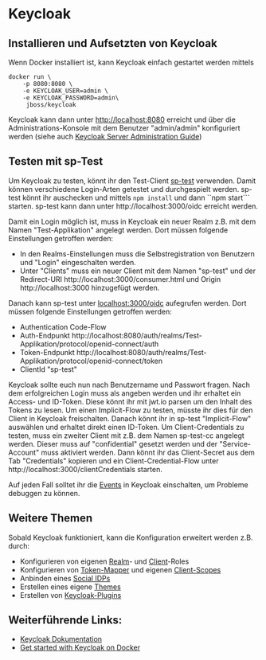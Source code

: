 # Keycloak
## Installieren und Aufsetzten von Keycloak

Wenn Docker installiert ist, kann Keycloak einfach gestartet werden mittels

```
docker run \
	-p 8080:8080 \
	-e KEYCLOAK_USER=admin \
	-e KEYCLOAK_PASSWORD=admin\
	 jboss/keycloak
```

Keycloak kann dann unter [http://localhost:8080](http://localhost:8080) erreicht und über die Administrations-Konsole mit dem Benutzer "admin/admin" konfiguriert werden (siehe auch [Keycloak Server Administration Guide](https://www.keycloak.org/docs/latest/server_admin/index.html))

## Testen mit sp-Test

Um Keycloak zu testen, könnt ihr den Test-Client [sp-test](https://github.com/lizzyTheLizard/sp-test) verwenden. Damit können verschiedene Login-Arten getestet und durchgespielt werden. sp-test könnt ihr auschecken und mittels ```npm install``` und dann ``npm start``` starten. sp-test kann dann unter http://localhost:3000/oidc erreicht werden. 

Damit ein Login möglich ist, muss in Keycloak ein neuer Realm z.B. mit dem Namen "Test-Applikation" angelegt werden. Dort müssen folgende Einstellungen getroffen werden:

* In den Realms-Einstellungen muss die Selbstregistration von Benutzern und "Login" eingeschalten werden.
* Unter "Clients" muss ein neuer Client mit dem Namen "sp-test" und der Redirect-URI http://localhost:3000/consumer.html und Origin http://localhost:3000 hinzugefügt werden.

Danach kann sp-test unter [localhost:3000/oidc](http://localhost:3000/oidc) aufegrufen werden. Dort müssen folgende Einstellungen getroffen werden:
* Authentication Code-Flow
* Auth-Endpunkt http://localhost:8080/auth/realms/Test-Applikation/protocol/openid-connect/auth
* Token-Endpunkt http://localhost:8080/auth/realms/Test-Applikation/protocol/openid-connect/token
* ClientId "sp-test"

Keycloak sollte euch nun nach Benutzername und Passwort fragen. Nach dem erfolgreichen Login muss als  angeben werden und ihr erhaltet ein Access- und ID-Token. Diese könnt ihr mit jwt.io parsen um den Inhalt des Tokens zu lesen. Um einen Implicit-Flow zu testen, müsste ihr dies für den Client in Keycloak freischalten. Danach könnt ihr in sp-test "Implicit-Flow" auswählen und erhaltet direkt einen ID-Token. Um Client-Credentials zu testen, muss ein zweiter Client mit z.B. dem Namen sp-test-cc angelegt werden. Dieser muss auf "confidential" gesetzt werden und der "Service-Account" muss aktiviert werden. Dann könnt ihr das Client-Secret aus dem Tab "Credentials" kopieren und ein Client-Credential-Flow unter http://localhost:3000/clientCredentials starten.

Auf jeden Fall solltet ihr die [Events](https://www.keycloak.org/docs/latest/server_admin/index.html#auditing-and-events) in Keycloak einschalten, um Probleme debuggen zu können. 

## Weitere Themen

Sobald Keycloak funktioniert, kann die Konfiguration erweitert werden z.B. durch:

* Konfigurieren von eigenen [Realm](https://www.keycloak.org/docs/latest/server_admin/#realm-roles)- und [Client](https://www.keycloak.org/docs/latest/server_admin/#client-roles)-Roles
* Konfigurieren von [Token-Mapper](https://www.keycloak.org/docs/latest/server_admin/#_protocol-mappers) und eigenen [Client-Scopes](https://www.keycloak.org/docs/latest/server_admin/#_client_scopes)
* Anbinden eines [Social IDPs](https://www.keycloak.org/docs/latest/server_admin/index.html#social-identity-providers)
* Erstellen eines eigene [Themes](https://www.keycloak.org/docs/latest/server_development/index.html#_themes)
* Erstellen von [Keycloak-Plugins](https://www.keycloak.org/docs/latest/server_development/index.html#_extensions)

## Weiterführende Links:
* [Keycloak Dokumentation](https://www.keycloak.org/documentation)
* [Get started with Keycloak on Docker](https://www.keycloak.org/getting-started/getting-started-docker)

